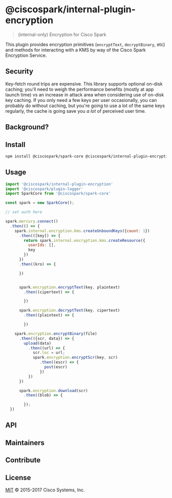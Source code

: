 # @ciscospark/internal-plugin-encryption

> (internal-only) Encryption for Cisco Spark

This plugin provides encryption primitives (`encryptText`, `decryptBinary`, etc) and methods for interacting with a KMS by way of the Cisco Spark Encryption Service.

## Security

Key-fetch round trips are expensive. This library supports optional on-disk caching; you'll need to weigh the performance benefits (mostly at app launch time) vs an increase in attack area when considering use of on-disk key caching. If you only need a few keys per user occasionally, you can probably do without caching, but you're going to use a lot of the same keys regularly, the cache is going save you _a lot_ of perceived user time.

## Background?

## Install

```bash
npm install @ciscospark/spark-core @ciscospark/internal-plugin-encryption @ciscospark/plugin-logger
```

## Usage

```js
import '@ciscospark/internal-plugin-encryption'
import '@ciscospark/plugin-logger'
import SparkCore from '@ciscospark/spark-core'

const spark = new SparkCore();

// set auth here

spark.mercury.connect()
  .then(() => {
    spark.internal.encryption.kms.createUnboundKeys({count: 1})
      .then(([key]) => {
        return spark.internal.encryption.kms.createResource({
          userIds: [],
          key
        })
      })
      .then((kro) => {

      })


      spark.encryption.encryptText(key, plaintext)
        .then((cipertext) => {

        })

      spark.encryption.decryptText(key, cipertext)
        .then((plaintext) => {

        })

    spark.encryption.encryptBinary(file)
      .then(({scr, data}) => {
        upload(data)
          .then((url) => {
            scr.loc = url;
            spark.encryption.encryptScr(key, scr)
               .then((escr) => {
                 post(escr)
               })
          })
      })

      spark.encryption.download(scr)
        .then((blob) => {

        });
  })
```

## API

## Maintainers

## Contribute

## License

[MIT](../../../../LICENSE) © 2015-2017 Cisco Systems, Inc.
